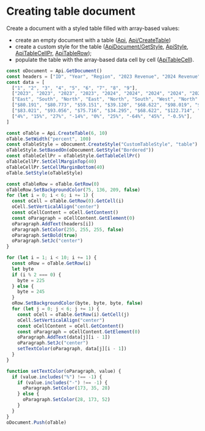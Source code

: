 # Creating table document

Create a document with a styled table filled with array-based values:

- create an empty document with a table ([Api](../../../docs/office-api/usage-api/text-document-api/Api/Api.md), [Api/CreateTable](../../../docs/office-api/usage-api/text-document-api/Api/Methods/CreateTable.md))
- create a custom style for the table ([ApiDocument/GetStyle](../../../docs/office-api/usage-api/text-document-api/ApiDocument/Methods/GetStyle.md), [ApiStyle](../../../docs/office-api/usage-api/text-document-api/ApiStyle/ApiStyle.md), [ApiTableCellPr](../../../docs/office-api/usage-api/text-document-api/ApiTableCellPr/ApiTableCellPr.md), [ApiTableRow](../../../docs/office-api/usage-api/text-document-api/ApiTableRow/ApiTableRow.md));
- populate the table with the array-based data cell by cell ([ApiTableCell](../../../docs/office-api/usage-api/text-document-api/ApiTableCell/ApiTableCell.md)).

```ts document-builder={"documentType": "word", "editorConfig": {"customization": {"zoom": 60}}}
const oDocument = Api.GetDocument()
const headers = ["ID", "Year", "Region", "2023 Revenue", "2024 Revenue", "% Change"]
const data = [
  ["1", "2", "3", "4", "5", "6", "7", "8", "9"],
  ["2023", "2023", "2023", "2023", "2024", "2024", "2024", "2024", "2024"],
  ["East", "South", "North", "East", "North", "South", "West", "North", "East"],
  ["$80.191", "$80.773", "$59.151", "$39.120", "$68.622", "$98.019", "$84.410", "$95.739", "92.511"],
  ["$83.021", "$93.056", "$75.716", "$34.295", "$68.622", "$122.714", "$30.670", "$138.856", "92.019"],
  ["4%", "15%", "27%", "-14%", "0%", "25%", "-64%", "45%", "-0.5%"],
]

const oTable = Api.CreateTable(6, 10)
oTable.SetWidth("percent", 100)
const oTableStyle = oDocument.CreateStyle("CustomTableStyle", "table")
oTableStyle.SetBasedOn(oDocument.GetStyle("Bordered"))
const oTableCellPr = oTableStyle.GetTableCellPr()
oTableCellPr.SetCellMarginTop(40)
oTableCellPr.SetCellMarginBottom(40)
oTable.SetStyle(oTableStyle)

const oTableRow = oTable.GetRow(0)
oTableRow.SetBackgroundColor(75, 136, 209, false)
for (let i = 0; i < 6; i += 1) {
  const oCell = oTable.GetRow(0).GetCell(i)
  oCell.SetVerticalAlign("center")
  const oCellContent = oCell.GetContent()
  const oParagraph = oCellContent.GetElement(0)
  oParagraph.AddText(headers[i])
  oParagraph.SetColor(255, 255, 255, false)
  oParagraph.SetBold(true)
  oParagraph.SetJc("center")
}

for (let i = 1; i < 10; i += 1) {
  const oRow = oTable.GetRow(i)
  let byte
  if (i % 2 === 0) {
    byte = 225
  } else {
    byte = 245
  }
  oRow.SetBackgroundColor(byte, byte, byte, false)
  for (let j = 0; j < 6; j += 1) {
    const oCell = oTable.GetRow(i).GetCell(j)
    oCell.SetVerticalAlign("center")
    const oCellContent = oCell.GetContent()
    const oParagraph = oCellContent.GetElement(0)
    oParagraph.AddText(data[j][i - 1])
    oParagraph.SetJc("center")
    setTextColor(oParagraph, data[j][i - 1])
  }
}

function setTextColor(oParagraph, value) {
  if (value.includes("%") !== -1) {
    if (value.includes("-") !== -1) {
      oParagraph.SetColor(173, 35, 28)
    } else {
      oParagraph.SetColor(28, 173, 52)
    }
  }
}
oDocument.Push(oTable)
```
